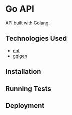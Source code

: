 # Go API

API built with Golang.

## Technologies Used

- [ent](https://entgo.io/docs/getting-started)
- [gqlgen](https://github.com/99designs/gqlgen)

## Installation

<Fill this in when known>

## Running Tests

<Fill this in when known>

## Deployment

<Fill this in when known>
